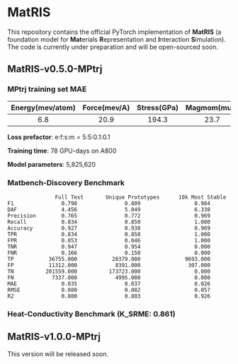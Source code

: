 # MatRIS
This repository contains the official PyTorch implementation of **MatRIS** (a foundation model for **Mat**erials **R**epresentation and **I**nteraction **S**imulation). 
The code is currently under preparation and will be open-sourced soon.

## MatRIS-v0.5.0-MPtrj
### MPtrj training set MAE
| Energy(mev/atom) | Force(mev/A) | Stress(GPa) | Magmom(muB)|
|:--------:|:--------:|:--------:|:--------:|
|    6.8   |   20.9   |   194.3  |   23.7   |

**Loss prefactor**: e:f:s:m = 5:5:0.1:0.1

**Training time**: 78 GPU-days on A800 

**Model parameters**: 5,825,620

### Matbench-Discovery Benchmark
```
               Full Test       Unique Prototypes      10k Most Stable
F1               0.798               0.809                 0.984
DAF              4.456               5.049                 6.338
Precision        0.765               0.772                 0.969
Recall           0.834               0.850                 1.000
Accuracy         0.927               0.938                 0.969
TPR              0.834               0.850                 1.000
FPR              0.053               0.046                 1.000
TNR              0.947               0.954                 0.000
FNR              0.166               0.150                 0.000
TP           36755.000           28379.000              9693.000
FP           11312.000            8391.000               307.000
TN          201559.000          173723.000                 0.000
FN            7337.000            4995.000                 0.000
MAE              0.035               0.037                 0.026
RMSE             0.080               0.082                 0.057
R2               0.800               0.803                 0.926
```

###  Heat-Conductivity Benchmark (K_SRME: 0.861)

## MatRIS-v1.0.0-MPtrj
This version will be released soon.
